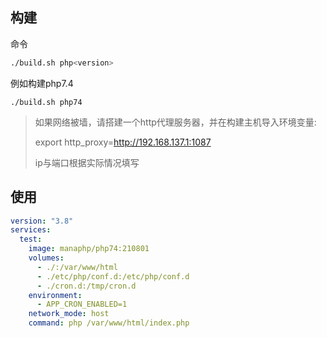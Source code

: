## 构建

命令

```bash 
./build.sh php<version>
```

例如构建php7.4

```bahsh
./build.sh php74
```
> 如果网络被墙，请搭建一个http代理服务器，并在构建主机导入环境变量:
> 
> export http_proxy=http://192.168.137.1:1087
> 
> ip与端口根据实际情况填写

## 使用

```yml
version: "3.8"
services:
  test:
    image: manaphp/php74:210801
    volumes:
      - ./:/var/www/html
      - ./etc/php/conf.d:/etc/php/conf.d
      - ./cron.d:/tmp/cron.d
    environment:
      - APP_CRON_ENABLED=1
    network_mode: host
    command: php /var/www/html/index.php
```